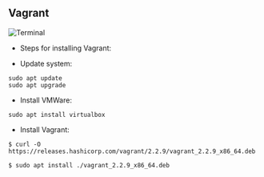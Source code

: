 ## Vagrant

 <img src="" alt="Terminal">


- Steps for installing Vagrant:
* Update system:
```
sudo apt update
sudo apt upgrade
```
* Install VMWare:
```
sudo apt install virtualbox
```
* Install Vagrant:
```
$ curl -O https://releases.hashicorp.com/vagrant/2.2.9/vagrant_2.2.9_x86_64.deb

$ sudo apt install ./vagrant_2.2.9_x86_64.deb
```
